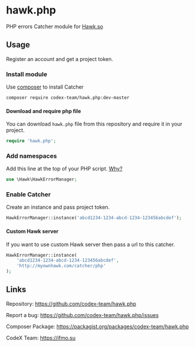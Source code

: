 # hawk.php

PHP errors Catcher module for [Hawk.so](https://hawk.so)

## Usage

Register an account and get a project token.

### Install module

Use [composer](https://getcomposer.org) to install Catcher

```bash
composer require codex-team/hawk.php:dev-master
```

#### Download and require php file

You can download `hawk.php` file from this repository and require it in your project.

```php
require 'hawk.php';
```

### Add namespaces

Add this line at the top of your PHP script. [Why?](http://php.net/manual/en/language.namespaces.importing.php)

```php
use \Hawk\HawkErrorManager;
```

### Enable Catcher

Create an instance and pass project token.

```php
HawkErrorManager::instance('abcd1234-1234-abcd-1234-123456abcdef');
```

#### Custom Hawk server

If you want to use custom Hawk server then pass a url to this catcher.


```php
HawkErrorManager::instance(
    'abcd1234-1234-abcd-1234-123456abcdef',
    'http://myownhawk.com/catcher/php'
);
```

## Links

Repository: https://github.com/codex-team/hawk.php

Report a bug: https://github.com/codex-team/hawk.php/issues

Composer Package: https://packagist.org/packages/codex-team/hawk.php

CodeX Team: https://ifmo.su
